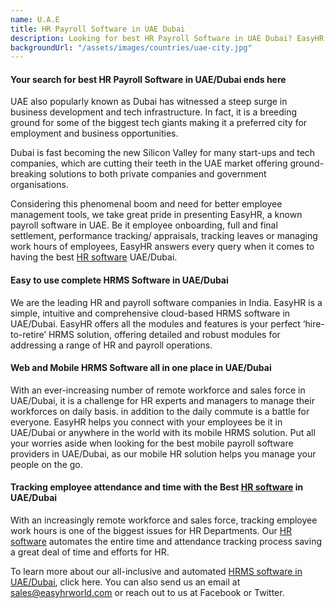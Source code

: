 ```yaml
---
name: U.A.E
title: HR Payroll Software in UAE Dubai
description: Looking for best HR Payroll Software in UAE Dubai? EasyHR is a leading Payroll Software Provider with dynamic features like leave, attendance, self-service
backgroundUrl: "/assets/images/countries/uae-city.jpg"
---
```


#### Your search for best HR Payroll Software in UAE/Dubai ends here
UAE also popularly known as Dubai has witnessed a steep surge in business development and tech infrastructure. In fact, it is a breeding ground for some of the biggest tech giants making it a preferred city for employment and business opportunities.

Dubai is fast becoming the new Silicon Valley for many start-ups and tech companies, which are cutting their teeth in the UAE market offering ground-breaking solutions to both private companies and government organisations.

Considering this phenomenal boom and need for better employee management tools, we take great pride in presenting EasyHR, a known payroll software in UAE. Be it employee onboarding, full and final settlement, performance tracking/ appraisals, tracking leaves or managing work hours of employees, EasyHR answers every query when it comes to having the best [HR software](https://www.easyhrworld.com) UAE/Dubai.

#### Easy to use complete HRMS Software in UAE/Dubai
We are the leading HR and payroll software companies in India. EasyHR is a simple, intuitive and comprehensive cloud-based HRMS software in UAE/Dubai. EasyHR offers all the modules and features is your perfect ‘hire-to-retire’ HRMS solution, offering detailed and robust modules for addressing a range of HR and payroll operations.

#### Web and Mobile HRMS Software all in one place in UAE/Dubai
With an ever-increasing number of remote workforce and sales force in UAE/Dubai, it is a challenge for HR experts and managers to manage their workforces on daily basis. in addition to the daily commute is a battle for everyone. EasyHR helps you connect with your employees be it in UAE/Dubai or anywhere in the world with its mobile HRMS solution. Put all your worries aside when looking for the best mobile payroll software providers in UAE/Dubai, as our mobile HR solution helps you manage your people on the go.

#### Tracking employee attendance and time with the Best [HR software](https://www.easyhrworld.com) in UAE/Dubai
With an increasingly remote workforce and sales force, tracking employee work hours is one of the biggest issues for HR Departments. Our [HR software](https://www.easyhrworld.com) automates the entire time and attendance tracking process saving a great deal of time and efforts for HR.

To learn more about our all-inclusive and automated [HRMS software in UAE/Dubai](https://www.easyhrworld.com), click here. You can also send us an email at sales@easyhrworld.com or reach out to us at Facebook or Twitter.